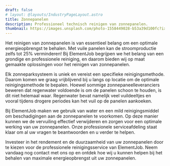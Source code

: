 ```yaml
---
draft: false
# layout: @layouts/IndustryPageLayout.astro
title: Zonnepanelen
description: Professioneel technisch reinigen van zonnepanelen. 
thumbnail: https://images.unsplash.com/photo-1558449028-b53a39d100fc?ixlib=rb-4.0.3&ixid=M3wxMjA3fDB8MHxwaG90by1wYWdlfHx8fGVufDB8fHx8fA%3D%3D&auto=format&fit=crop&w=1074&q=80
---
```


Het reinigen van zonnepanelen is van essentieel belang om een optimale energieopbrengst te behalen. Met vuile panelen kan de stroomproductie zelfs tot 25% verminderen! Bij ElementJob begrijpen we het belang van een grondige en professionele reiniging, en daarom bieden wij op maat gemaakte oplossingen voor het reinigen van zonnepanelen.

Elk zonneparksysteem is uniek en vereist een specifieke reinigingsmethode. Daarom komen we graag vrijblijvend bij u langs op locatie om de optimale reinigingsmethode te bepalen. Hoewel sommige zonnepaneelleveranciers beweren dat regenwater voldoende is om de panelen schoon te houden, is dit niet helemaal waar. Regenwater bevat namelijk veel vuildeeltjes en vooral tijdens drogere periodes kan het vuil op de panelen aankoeken.

Bij ElementJob maken we gebruik van water en een mild reinigingsmiddel om beschadigingen aan de zonnepanelen te voorkomen. Op deze manier kunnen we de vervuiling effectief verwijderen en zorgen voor een optimale werking van uw zonnepanelen. Onze professionele serviceafdeling staat klaar om al uw vragen te beantwoorden en u verder te helpen.

Investeer in het rendement en de duurzaamheid van uw zonnepanelen door te kiezen voor de professionele reinigingsservice van ElementJob. Neem vandaag nog contact met ons op en ontdek hoe wij u kunnen helpen bij het behalen van maximale energieopbrengst uit uw zonnepanelen.